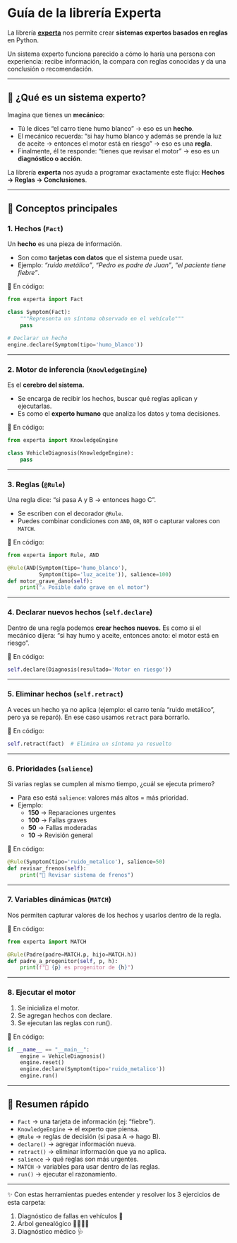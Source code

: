 # Guía de la librería Experta

La librería **[experta](https://experta.readthedocs.io/en/latest/)** nos permite crear **sistemas expertos basados en reglas** en Python.  

Un sistema experto funciona parecido a cómo lo haría una persona con experiencia: recibe información, la compara con reglas conocidas y da una conclusión o recomendación.  

---

## 🔹 ¿Qué es un sistema experto?
Imagina que tienes un **mecánico**:  
- Tú le dices “el carro tiene humo blanco” → eso es un **hecho**.  
- El mecánico recuerda: “si hay humo blanco y además se prende la luz de aceite → entonces el motor está en riesgo” → eso es una **regla**.  
- Finalmente, él te responde: “tienes que revisar el motor” → eso es un **diagnóstico o acción**.  

La librería **experta** nos ayuda a programar exactamente este flujo: **Hechos → Reglas → Conclusiones**.  

---

## 🔹 Conceptos principales

### 1. Hechos (`Fact`)
Un **hecho** es una pieza de información.  
- Son como **tarjetas con datos** que el sistema puede usar.  
- Ejemplo: *“ruido metálico”*, *“Pedro es padre de Juan”*, *“el paciente tiene fiebre”*.  

📌 En código:
```python
from experta import Fact

class Symptom(Fact):
    """Representa un síntoma observado en el vehículo"""
    pass

# Declarar un hecho
engine.declare(Symptom(tipo='humo_blanco'))
```

---

### 2. Motor de inferencia (`KnowledgeEngine`)
Es el **cerebro del sistema.**
- Se encarga de recibir los hechos, buscar qué reglas aplican y ejecutarlas.
- Es como el **experto humano** que analiza los datos y toma decisiones.

📌 En código:
```python
from experta import KnowledgeEngine

class VehicleDiagnosis(KnowledgeEngine):
    pass
```

---

### 3. Reglas (`@Rule`)
Una regla dice: “si pasa A y B → entonces hago C”.
- Se escriben con el decorador `@Rule`.
- Puedes combinar condiciones con `AND`, `OR`, `NOT` o capturar valores con `MATCH`.

📌 En código:
```python
from experta import Rule, AND

@Rule(AND(Symptom(tipo='humo_blanco'),
          Symptom(tipo='luz_aceite')), salience=100)
def motor_grave_dano(self):
    print("⚠️ Posible daño grave en el motor")
```

---

### 4. Declarar nuevos hechos (`self.declare`)
Dentro de una regla podemos **crear hechos nuevos.**
Es como si el mecánico dijera: “si hay humo y aceite, entonces anoto: el motor está en riesgo”.

📌 En código:
```python
self.declare(Diagnosis(resultado='Motor en riesgo'))
```

---

### 5. Eliminar hechos (`self.retract`)
A veces un hecho ya no aplica (ejemplo: el carro tenía “ruido metálico”, pero ya se reparó).
En ese caso usamos `retract` para borrarlo.

📌 En código:
```python
self.retract(fact)  # Elimina un síntoma ya resuelto
```

---

### 6. Prioridades (`salience`)
Si varias reglas se cumplen al mismo tiempo, ¿cuál se ejecuta primero?
- Para eso está `salience`: valores más altos = más prioridad.
- Ejemplo:
  - **150** → Reparaciones urgentes
  - **100** → Fallas graves
  - **50** → Fallas moderadas
  - **10** → Revisión general

📌 En código:
```python
@Rule(Symptom(tipo='ruido_metalico'), salience=50)
def revisar_frenos(self):
    print("🔧 Revisar sistema de frenos")
```

---

### 7. Variables dinámicas (`MATCH`)
Nos permiten capturar valores de los hechos y usarlos dentro de la regla.

📌 En código:
```python
from experta import MATCH

@Rule(Padre(padre=MATCH.p, hijo=MATCH.h))
def padre_a_progenitor(self, p, h):
    print(f"👨 {p} es progenitor de {h}")
```

---

### 8. Ejecutar el motor
1. Se inicializa el motor.
2. Se agregan hechos con declare.
3. Se ejecutan las reglas con run().

📌 En código:
```python
if __name__ == "__main__":
    engine = VehicleDiagnosis()
    engine.reset()
    engine.declare(Symptom(tipo='ruido_metalico'))
    engine.run()
```

---

## 📖 Resumen rápido
- `Fact` → una tarjeta de información (ej: “fiebre”).
- `KnowledgeEngine` → el experto que piensa.
- `@Rule` → reglas de decisión (si pasa A → hago B).
- `declare()` → agregar información nueva.
- `retract()` → eliminar información que ya no aplica.
- `salience` → qué reglas son más urgentes.
- `MATCH` → variables para usar dentro de las reglas.
- `run()` → ejecutar el razonamiento.

---

✨ Con estas herramientas puedes entender y resolver los 3 ejercicios de esta carpeta:
1. Diagnóstico de fallas en vehículos 🚗
2. Árbol genealógico 👨‍👩‍👧‍👦
3. Diagnóstico médico 🩺
